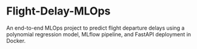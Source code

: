 # Flight-Delay-MLOps
An end-to-end MLOps project to predict flight departure delays using a polynomial regression model, MLflow pipeline, and FastAPI deployment in Docker.
